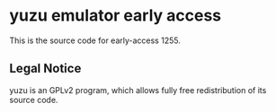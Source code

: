 yuzu emulator early access
=============

This is the source code for early-access 1255.

## Legal Notice

yuzu is an GPLv2 program, which allows fully free redistribution of its source code.